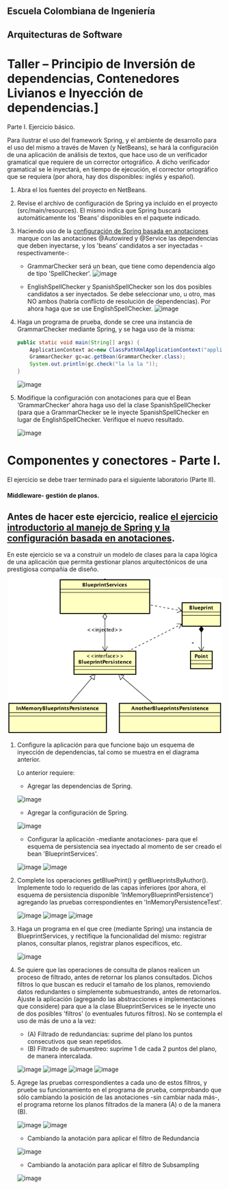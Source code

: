 ## Escuela Colombiana de Ingeniería

## Arquitecturas de Software

# Taller – Principio de Inversión de dependencias, Contenedores Livianos e Inyección de dependencias.]
Parte I. Ejercicio básico.

Para ilustrar el uso del framework Spring, y el ambiente de desarrollo para el uso del mismo a través de Maven (y NetBeans), se hará la configuración de una aplicación de análisis de textos, que hace uso de un verificador gramatical que requiere de un corrector ortográfico. A dicho verificador gramatical se le inyectará, en tiempo de ejecución, el corrector ortográfico que se requiera (por ahora, hay dos disponibles: inglés y español).

1. Abra el los fuentes del proyecto en NetBeans.

2. Revise el archivo de configuración de Spring ya incluido en el proyecto (src/main/resources). El mismo indica que Spring buscará automáticamente los 'Beans' disponibles en el paquete indicado.

3. Haciendo uso de la [configuración de Spring basada en anotaciones](https://docs.spring.io/spring-boot/docs/current/reference/html/using-boot-spring-beans-and-dependency-injection.html) marque con las anotaciones @Autowired y @Service las dependencias que deben inyectarse, y los 'beans' candidatos a ser inyectadas -respectivamente-:

	* GrammarChecker será un bean, que tiene como dependencia algo de tipo 'SpellChecker'.
	![image](https://github.com/user-attachments/assets/75961a13-a9f0-454c-a6a6-aa1ed876b480)

	* EnglishSpellChecker y SpanishSpellChecker son los dos posibles candidatos a ser inyectados. Se debe seleccionar uno, u otro, mas NO ambos (habría conflicto de resolución de dependencias). Por ahora haga que se use EnglishSpellChecker.
	![image](https://github.com/user-attachments/assets/a1b117af-89b2-43b9-8d9d-8d1ffccffecd)

 
4.	Haga un programa de prueba, donde se cree una instancia de GrammarChecker mediante Spring, y se haga uso de la misma:

	```java
	public static void main(String[] args) {
		ApplicationContext ac=new ClassPathXmlApplicationContext("applicationContext.xml");
		GrammarChecker gc=ac.getBean(GrammarChecker.class);
		System.out.println(gc.check("la la la "));
	}
	```
	
	![image](https://github.com/user-attachments/assets/c9752345-a67c-46f7-aa2b-ad365cb87b9e)


5.	Modifique la configuración con anotaciones para que el Bean ‘GrammarChecker‘ ahora haga uso del  la clase SpanishSpellChecker (para que a GrammarChecker se le inyecte SpanishSpellChecker en lugar de  EnglishSpellChecker. Verifique el nuevo resultado.

	![image](https://github.com/user-attachments/assets/2c3737b1-15f7-4916-8078-2ebea3f9029a)

# Componentes y conectores - Parte I.

El ejercicio se debe traer terminado para el siguiente laboratorio (Parte II).

#### Middleware- gestión de planos.


## Antes de hacer este ejercicio, realice [el ejercicio introductorio al manejo de Spring y la configuración basada en anotaciones](https://github.com/ARSW-ECI/Spring_LightweightCont_Annotation-DI_Example).

En este ejercicio se va a construír un modelo de clases para la capa lógica de una aplicación que permita gestionar planos arquitectónicos de una prestigiosa compañia de diseño. 

![](img/ClassDiagram1.png)

1. Configure la aplicación para que funcione bajo un esquema de inyección de dependencias, tal como se muestra en el diagrama anterior.


	Lo anterior requiere:

	* Agregar las dependencias de Spring.

	![image](https://github.com/user-attachments/assets/1c330655-bcba-4262-bc1e-0e5134dfa727)

	* Agregar la configuración de Spring.

	![image](https://github.com/user-attachments/assets/beb77c90-9f7c-4f3a-9cdd-08e61640cb2c)

	* Configurar la aplicación -mediante anotaciones- para que el esquema de persistencia sea inyectado al momento de ser creado el bean 'BlueprintServices'.
	
	![image](https://github.com/user-attachments/assets/94a90884-56da-4fc5-924c-dd80034711b6)
	![image](https://github.com/user-attachments/assets/e5d5eec8-aa7c-4cfa-9af9-fcfff2bef828)

2. Complete los operaciones getBluePrint() y getBlueprintsByAuthor(). Implemente todo lo requerido de las capas inferiores (por ahora, el esquema de persistencia disponible 'InMemoryBlueprintPersistence') agregando las pruebas correspondientes en 'InMemoryPersistenceTest'.

	![image](https://github.com/user-attachments/assets/dd61071d-26e3-4126-8d35-d0cdfabe618e)
	![image](https://github.com/user-attachments/assets/e354aecd-3b9e-44cf-bd2a-def4c15a8a3b)
	![image](https://github.com/user-attachments/assets/ddae4459-04d0-442c-a584-7af40bad8df9)

3. Haga un programa en el que cree (mediante Spring) una instancia de BlueprintServices, y rectifique la funcionalidad del mismo: registrar planos, consultar planos, registrar planos específicos, etc.

	![image](https://github.com/user-attachments/assets/14812b93-bef2-4a70-9190-5c011684c91a)
	
4. Se quiere que las operaciones de consulta de planos realicen un proceso de filtrado, antes de retornar los planos consultados. Dichos filtros lo que buscan es reducir el tamaño de los planos, removiendo datos redundantes o simplemente submuestrando, antes de retornarlos. Ajuste la aplicación (agregando las abstracciones e implementaciones que considere) para que a la clase BlueprintServices se le inyecte uno de dos posibles 'filtros' (o eventuales futuros filtros). No se contempla el uso de más de uno a la vez:
	* (A) Filtrado de redundancias: suprime del plano los puntos consecutivos que sean repetidos.
	* (B) Filtrado de submuestreo: suprime 1 de cada 2 puntos del plano, de manera intercalada.

	![image](https://github.com/user-attachments/assets/17dd381d-545f-49f1-b824-835e806a4bed)
	![image](https://github.com/user-attachments/assets/eb3e4cd7-c626-4c96-a48b-9890f78dfb3e)
	![image](https://github.com/user-attachments/assets/696ec583-36d2-4eb7-90ae-d2ae1cd9f7d8)
	![image](https://github.com/user-attachments/assets/80b3625d-0a66-4417-a147-5e7e2ad15da4)

5. Agrege las pruebas correspondientes a cada uno de estos filtros, y pruebe su funcionamiento en el programa de prueba, comprobando que sólo cambiando la posición de las anotaciones -sin cambiar nada más-, el programa retorne los planos filtrados de la manera (A) o de la manera (B). 

	![image](https://github.com/user-attachments/assets/c1b857d0-0505-4111-8416-cbd0aa204b65)
	![image](https://github.com/user-attachments/assets/9f2cc450-442d-4bbc-b7bb-80d6ca649eac)

	- Cambiando la anotación para aplicar el filtro de Redundancia

	![image](https://github.com/user-attachments/assets/efa4b65d-01ec-4a29-82d4-5caae38bf7ec)

	- Cambiando la anotación para aplicar el filtro de Subsampling

	![image](https://github.com/user-attachments/assets/904ab8ec-e11d-4b24-9b43-4fe84b4a67f5)	
